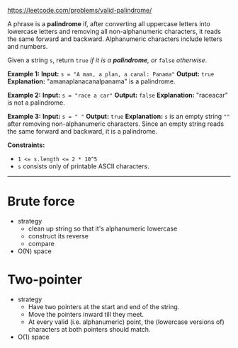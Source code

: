 https://leetcode.com/problems/valid-palindrome/

A phrase is a **palindrome** if, after converting all uppercase letters into lowercase letters and removing all non-alphanumeric characters, it reads the same forward and backward. Alphanumeric characters include letters and numbers.

Given a string `s`, return `true` _if it is a **palindrome**, or_ `false` _otherwise_.



**Example 1:**
**Input:** `s = "A man, a plan, a canal: Panama"`
**Output:** `true`
**Explanation:** "amanaplanacanalpanama" is a palindrome.

**Example 2:**
**Input:** `s = "race a car"`
**Output:** `false`
**Explanation:** "raceacar" is not a palindrome.

**Example 3:**
**Input:** `s = " "`
**Output:** `true`
**Explanation:** `s` is an empty string `""` after removing non-alphanumeric characters.
Since an empty string reads the same forward and backward, it is a palindrome.



**Constraints:**
- `1 <= s.length <= 2 * 10^5`
- `s` consists only of printable ASCII characters.



---



# Brute force
- strategy
	- clean up string so that it's alphanumeric lowercase
	- construct its reverse
	- compare
- O(N) space

# Two-pointer
- strategy
	- Have two pointers at the start and end of the string.
	- Move the pointers inward till they meet.
	- At every valid (i.e. alphanumeric) point, the (lowercase versions of) characters at both pointers should match.
- O(1) space